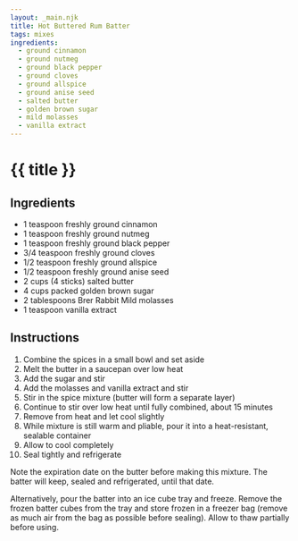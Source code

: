 ```yaml
---
layout: _main.njk
title: Hot Buttered Rum Batter
tags: mixes
ingredients:
  - ground cinnamon
  - ground nutmeg
  - ground black pepper
  - ground cloves
  - ground allspice
  - ground anise seed
  - salted butter
  - golden brown sugar
  - mild molasses
  - vanilla extract
---
```


<!-- markdownlint-disable MD025 -->
# {{ title }}
<!-- markdownlint-disable MD025 -->

## Ingredients

* 1 teaspoon freshly ground cinnamon
* 1 teaspoon freshly ground nutmeg
* 1 teaspoon freshly ground black pepper
* 3/4 teaspoon freshly ground cloves
* 1/2 teaspoon freshly ground allspice
* 1/2 teaspoon freshly ground anise seed
* 2 cups (4 sticks) salted butter
* 4 cups packed golden brown sugar
* 2 tablespoons Brer Rabbit Mild molasses
* 1 teaspoon vanilla extract

## Instructions

1. Combine the spices in a small bowl and set aside
2. Melt the butter in a saucepan over low heat
3. Add the sugar and stir
4. Add the molasses and vanilla extract and stir
5. Stir in the spice mixture (butter will form a separate layer)
6. Continue to stir over low heat until fully combined, about 15 minutes
7. Remove from heat and let cool slightly
8. While mixture is still warm and pliable, pour it into a heat-resistant, sealable container
9. Allow to cool completely
10. Seal tightly and refrigerate

<tiki-callout type="tip">

  <stack-l>
  <p>Note the expiration date on the butter before making this mixture. The batter will keep, sealed and refrigerated, until that date.</p>
  
  <p>Alternatively, pour the batter into an ice cube tray and freeze. Remove the frozen batter cubes from the tray and store frozen in a freezer bag (remove as much air from the bag as possible before sealing). Allow to thaw partially before using.</p>
  <stack-l>

</tiki-callout>
